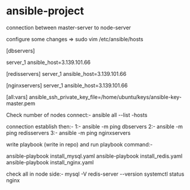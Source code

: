 # ansible-project

connection between master-server to node-server


configure some changes => sudo vim /etc/ansible/hosts

[dbservers]

server_1 ansible_host=3.139.101.66

[redisservers]
server_1 ansible_host=3.139.101.66

[nginxservers]
server_1 ansible_host=3.139.101.66

[all:vars]
ansible_ssh_private_key_file=/home/ubuntu/keys/ansible-key-master.pem


Check number of nodes connect:-
ansible all --list -hosts

connection establish then:-
1:- ansible -m ping dbservers
2:- ansible -m ping redisservers
3:- ansible -m ping nginxservers

write playbook (write in repo) and run playbook command:-

ansible-playbook install_mysql.yaml
ansible-playbook install_redis.yaml
ansible-playbook install_nginx.yaml

check all in node side:-
mysql -V
redis-server --version
systemctl status nginx


